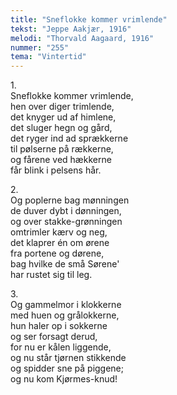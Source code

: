 ```yaml
---
title: "Sneflokke kommer vrimlende"
tekst: "Jeppe Aakjær, 1916"
melodi: "Thorvald Aagaard, 1916"
nummer: "255"
tema: "Vintertid"
---
```

1.<br>
Sneflokke kommer vrimlende,<br>
hen over diger trimlende,<br>
det knyger ud af himlene,<br>
det sluger hegn og gård,<br>
det ryger ind ad sprækkerne<br>
til pølserne på rækkerne,<br>
og fårene ved hækkerne<br>
får blink i pelsens hår.<br>

2.<br>
Og poplerne bag mønningen<br>
de duver dybt i dønningen,<br>
og over stakke-grønningen<br>
omtrimler kærv og neg,<br>
det klaprer én om ørene<br>
fra portene og dørene,<br>
bag hvilke de små Sørene'<br>
har rustet sig til leg.<br>

3.<br>
Og gammelmor i klokkerne<br>
med huen og grålokkerne,<br>
hun haler op i sokkerne<br>
og ser forsagt derud,<br>
for nu er kålen liggende,<br>
og nu står tjørnen stikkende<br>
og spidder sne på piggene;<br>
og nu kom Kjørmes-knud!<br>
